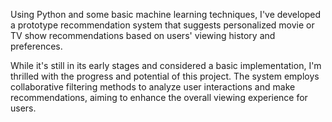 Using Python and some basic machine learning techniques, I've developed a prototype recommendation system that suggests personalized movie or TV show recommendations based on users' viewing history and preferences.

While it's still in its early stages and considered a basic implementation, I'm thrilled with the progress and potential of this project. The system employs collaborative filtering methods to analyze user interactions and make recommendations, aiming to enhance the overall viewing experience for users.
